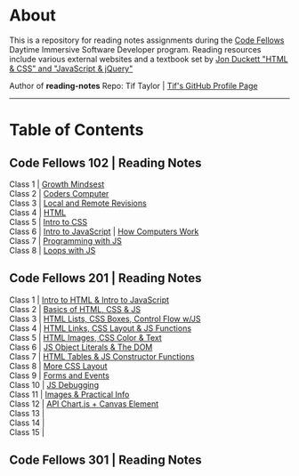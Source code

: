 # About
This is a repository for reading notes assignments during the [Code Fellows](https://www.codefellows.org/) Daytime Immersive Software Developer program. Reading resources include various external websites and a textbook set by [Jon Duckett "HTML & CSS" and "JavaScript & jQuery"](https://www.amazon.com/dp/1118907442/ref=cm_sw_em_r_mt_dp_U_X77.EbAN2ACE2)

Author of **reading-notes** Repo: Tif Taylor  \| [Tif's GitHub Profile Page](https://github.com/tiftaylor)

---

# Table of Contents

## Code Fellows 102 | Reading Notes
Class 1 \| [Growth Mindsest](growth-mindset.md)  
Class 2 \| [Coders Computer](coders-computer.md)  
Class 3 \| [Local and Remote Revisions](git-intro.md)   
Class 4 \| [HTML](html-structure.md)   
Class 5 \| [Intro to CSS](css-intro.md)   
Class 6 \| [Intro to JavaScript](js-intro.md) \| [How Computers Work](computers.md)     
Class 7 \| [Programming with JS](moreJS.md)   
Class 8 \| [Loops with JS](loops.md)  

## Code Fellows 201 | Reading Notes
Class 1 \| [Intro to HTML & Intro to JavaScript](class-01.md)   
Class 2 \| [Basics of HTML, CSS & JS](class-02.md)   
Class 3 \| [HTML Lists, CSS Boxes, Control Flow w/JS](class-03.md)    
Class 4 \| [HTML Links, CSS Layout & JS Functions](class-04.md)     
Class 5 \| [HTML Images, CSS Color & Text](class-05.md)   
Class 6 \| [JS Object Literals & The DOM](class-06.md)   
Class 7 \| [HTML Tables & JS Constructor Functions](class-07.md)   
Class 8 \| [More CSS Layout](class-08.md)   
Class 9 \| [Forms and Events](class-09.md)   
Class 10 \| [JS Debugging](class-10.md)   
Class 11 \| [Images & Practical Info](class-11.md)  
Class 12 \| [API Chart.js + Canvas Element](class-12.md)   
Class 13 \|  
Class 14 \|  
Class 15 \|  

## Code Fellows 301 | Reading Notes


